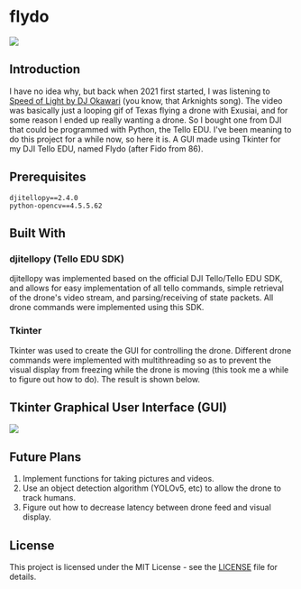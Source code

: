 # flydo
<img src="https://github.com/Chubbyman2/flydo/blob/main/flydo.PNG">

## Introduction
I have no idea why, but back when 2021 first started, I was listening to <a href="https://www.youtube.com/watch?v=8ajBxCch0No">Speed of Light by DJ Okawari</a> (you know, that Arknights song). The video was basically just a looping gif of Texas flying a drone with Exusiai, and for some reason I ended up really wanting a drone. So I bought one from DJI that could be programmed with Python, the Tello EDU. I've been meaning to do this project for a while now, so here it is. A GUI made using Tkinter for my DJI Tello EDU, named Flydo (after Fido from 86).

## Prerequisites
```
djitellopy==2.4.0
python-opencv==4.5.5.62
```

## Built With
### djitellopy (Tello EDU SDK)
djitellopy was implemented based on the official DJI Tello/Tello EDU SDK, and allows for easy implementation of all tello commands, simple retrieval of the drone's video stream, and parsing/receiving of state packets. All drone commands were implemented using this SDK.

### Tkinter
Tkinter was used to create the GUI for controlling the drone. Different drone commands were implemented with multithreading so as to prevent the visual display from freezing while the drone is moving (this took me a while to figure out how to do). The result is shown below.

## Tkinter Graphical User Interface (GUI)
<img src="https://github.com/Chubbyman2/flydo/blob/main/gui.PNG">

## Future Plans
1. Implement functions for taking pictures and videos.
2. Use an object detection algorithm (YOLOv5, etc) to allow the drone to track humans.
3. Figure out how to decrease latency between drone feed and visual display. 

## License
This project is licensed under the MIT License - see the <a href="https://github.com/Chubbyman2/flydo/blob/main/LICENSE">LICENSE</a> file for details.
